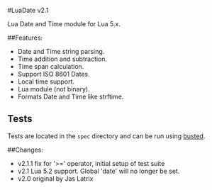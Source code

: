 #LuaDate v2.1

Lua Date and Time module for Lua 5.x.

##Features:

* Date and Time string parsing.
* Time addition and subtraction.
* Time span calculation.
* Support ISO 8601 Dates.
* Local time support.
* Lua module (not binary).
* Formats Date and Time like strftime.

## Tests

Tests are located in the `spec` directory and can be run using [busted](http://olivinelabs.com/busted/).

##Changes:

- v2.1.1 fix for '>=' operator, initial setup of test suite
- v2.1 Lua 5.2 support. Global 'date' will no longer be set.
- v2.0 original by Jas Latrix